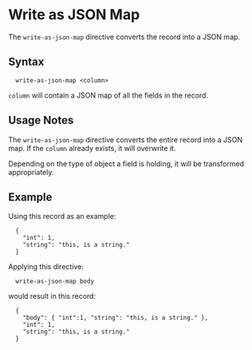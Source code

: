 # Write as JSON Map

The `write-as-json-map` directive converts the record into a JSON map.

## Syntax
```
  write-as-json-map <column>
```

`column` will contain a JSON map of all the fields in the record.

## Usage Notes

The `write-as-json-map` directive converts the entire record into a JSON map. If the
`column` already exists, it will overwrite it.

Depending on the type of object a field is holding, it will be transformed
appropriately.

## Example

Using this record as an example:

```
  {
    "int": 1,
    "string": "this, is a string."
  }
```

Applying this directive:

```
  write-as-json-map body
```

would result in this record:

```
  {
    "body": { "int":1, "string": "this, is a string." },
    "int": 1,
    "string": "this, is a string."
  }
```
